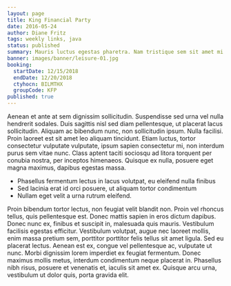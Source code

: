 ```yaml
---
layout: page
title: King Financial Party
date: 2016-05-24
author: Diane Fritz
tags: weekly links, java
status: published
summary: Mauris luctus egestas pharetra. Nam tristique sem sit amet mi.
banner: images/banner/leisure-01.jpg
booking:
  startDate: 12/15/2018
  endDate: 12/20/2018
  ctyhocn: BILMTHX
  groupCode: KFP
published: true
---
```

Aenean et ante at sem dignissim sollicitudin. Suspendisse sed urna vel nulla hendrerit sodales. Duis sagittis nisl sed diam pellentesque, ut placerat lacus sollicitudin. Aliquam ac bibendum nunc, non sollicitudin ipsum. Nulla facilisi. Proin laoreet est sit amet leo aliquam tincidunt. Etiam luctus, tortor consectetur vulputate vulputate, ipsum sapien consectetur mi, non interdum purus sem vitae nunc. Class aptent taciti sociosqu ad litora torquent per conubia nostra, per inceptos himenaeos. Quisque ex nulla, posuere eget magna maximus, dapibus egestas massa.

* Phasellus fermentum lectus in lacus volutpat, eu eleifend nulla finibus
* Sed lacinia erat id orci posuere, ut aliquam tortor condimentum
* Nullam eget velit a urna rutrum eleifend.

Proin bibendum tortor lectus, non feugiat velit blandit non. Proin vel rhoncus tellus, quis pellentesque est. Donec mattis sapien in eros dictum dapibus. Donec nunc ex, finibus et suscipit in, malesuada quis mauris. Vestibulum facilisis egestas efficitur. Vestibulum volutpat, augue nec laoreet mollis, enim massa pretium sem, porttitor porttitor felis tellus sit amet ligula. Sed eu placerat lectus. Aenean est ex, congue vel pellentesque ac, vulputate ut nunc. Morbi dignissim lorem imperdiet ex feugiat fermentum. Donec maximus mollis metus, interdum condimentum neque placerat in. Phasellus nibh risus, posuere et venenatis et, iaculis sit amet ex. Quisque arcu urna, vestibulum ut dolor quis, porta gravida elit.
